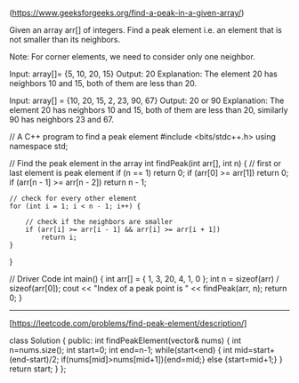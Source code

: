 (https://www.geeksforgeeks.org/find-a-peak-in-a-given-array/)



Given an array arr[] of integers. Find a peak element i.e. an element that is not smaller than its neighbors. 

Note: For corner elements, we need to consider only one neighbor. 




Input: array[]= {5, 10, 20, 15}
Output: 20
Explanation: The element 20 has neighbors 10 and 15, both of them are less than 20.

Input: array[] = {10, 20, 15, 2, 23, 90, 67}
Output: 20 or 90
Explanation: The element 20 has neighbors 10 and 15, both of them are less than 20, similarly 90 has neighbors 23 and 67.







// A C++ program to find a peak element
#include <bits/stdc++.h>
using namespace std;

// Find the peak element in the array
int findPeak(int arr[], int n)
{
	// first or last element is peak element
	if (n == 1)
		return 0;
	if (arr[0] >= arr[1])
		return 0;
	if (arr[n - 1] >= arr[n - 2])
		return n - 1;

	// check for every other element
	for (int i = 1; i < n - 1; i++) {

		// check if the neighbors are smaller
		if (arr[i] >= arr[i - 1] && arr[i] >= arr[i + 1])
			return i;
	}
}

// Driver Code
int main()
{
	int arr[] = { 1, 3, 20, 4, 1, 0 };
	int n = sizeof(arr) / sizeof(arr[0]);
	cout << "Index of a peak point is " << findPeak(arr, n);
	return 0;
}

********************************************************************************************************************************************************************************************

[https://leetcode.com/problems/find-peak-element/description/]

class Solution {
public:
    int findPeakElement(vector<int>& nums) {
        int n=nums.size();
        int start=0;
        int end=n-1;
        while(start<end)
        {
            int mid=start+(end-start)/2;
            if(nums[mid]>nums[mid+1]){end=mid;}
            else {start=mid+1;}
        }
        return start;
    }
};
